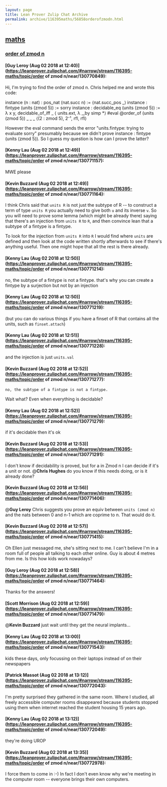 ```yaml
---
layout: page
title: Lean Prover Zulip Chat Archive 
permalink: archive/116395maths/56858orderofzmodn.html
---
```


## [maths](index.html)
### [order of zmod n](56858orderofzmodn.html)

#### [Guy Leroy (Aug 02 2018 at 12:40)](https://leanprover.zulipchat.com/#narrow/stream/116395-maths/topic/order of zmod n/near/130770849):
Hi, I'm trying to find the order of zmod n.
Chris helped me and wrote this code:

instance (n : nat) : pos_nat (nat.succ n) := ⟨nat.succ_pos _⟩ 
instance : fintype  (units (zmod 5)) := sorry
instance : decidable_eq (units (zmod 5)) := 
λ x y, decidable_of_iff _ ⟨ units.ext, λ _,by simp *⟩
#eval @order_of (units (zmod 5)) _ _ _ ⟨(2 : zmod 5), 2⁻¹, rfl, rfl⟩ 

However the eval command sends the error "units.fintype: trying to evaluate sorry" presumably because we didn't prove instance : fintype  (units (zmod 5)). So I guess my question is how can I prove the latter?

#### [Kenny Lau (Aug 02 2018 at 12:49)](https://leanprover.zulipchat.com/#narrow/stream/116395-maths/topic/order of zmod n/near/130771157):
MWE please

#### [Kevin Buzzard (Aug 02 2018 at 12:49)](https://leanprover.zulipchat.com/#narrow/stream/116395-maths/topic/order of zmod n/near/130771164):
I think Chris said that `units R` is not just the subtype of R -- to construct a term of type `units R` you actually need to give both `u` and its inverse `v`. So you will need to prove some lemma (which might be already there) saying that there's an injection from `units R` to `R`, and then convince lean that a subtype of a fintype is a fintype.

To look for the injection from `units R` into `R` I would find where `units` are defined and then look at the code written shortly afterwards to see if there's anything useful. Then one might hope that all the rest is there already.

#### [Kenny Lau (Aug 02 2018 at 12:50)](https://leanprover.zulipchat.com/#narrow/stream/116395-maths/topic/order of zmod n/near/130771214):
no, the subtype of a fintype is not a fintype. that's why you can create a fintype by a surjection but not by an injection

#### [Kenny Lau (Aug 02 2018 at 12:50)](https://leanprover.zulipchat.com/#narrow/stream/116395-maths/topic/order of zmod n/near/130771219):
(but you can do various things if you have a finset of R that contains all the units, such as `finset.attach`)

#### [Kenny Lau (Aug 02 2018 at 12:51)](https://leanprover.zulipchat.com/#narrow/stream/116395-maths/topic/order of zmod n/near/130771228):
and the injection is just `units.val`

#### [Kevin Buzzard (Aug 02 2018 at 12:52)](https://leanprover.zulipchat.com/#narrow/stream/116395-maths/topic/order of zmod n/near/130771277):
```quote
no, the subtype of a fintype is not a fintype.
```
Wait what? Even when everything is decidable?

#### [Kenny Lau (Aug 02 2018 at 12:52)](https://leanprover.zulipchat.com/#narrow/stream/116395-maths/topic/order of zmod n/near/130771279):
if it's decidable then it's ok

#### [Kevin Buzzard (Aug 02 2018 at 12:53)](https://leanprover.zulipchat.com/#narrow/stream/116395-maths/topic/order of zmod n/near/130771291):
I don't know if decidability is proved, but for a in Zmod n I can decide if it's a unit or not. @**Chris Hughes** do you know if this needs doing, or is it already done?

#### [Kevin Buzzard (Aug 02 2018 at 12:56)](https://leanprover.zulipchat.com/#narrow/stream/116395-maths/topic/order of zmod n/near/130771406):
@**Guy Leroy** Chris suggests you prove an equiv between `units (zmod n)` and the nats between 0 and n-1 which are coprime to n. That would do it.

#### [Kevin Buzzard (Aug 02 2018 at 12:57)](https://leanprover.zulipchat.com/#narrow/stream/116395-maths/topic/order of zmod n/near/130771415):
Oh Ellen just messaged me, she's sitting next to me. I can't believe I'm in a room full of people all talking to each other online. Guy is about 4 metres from me. Is this how kids work nowadays?

#### [Guy Leroy (Aug 02 2018 at 12:58)](https://leanprover.zulipchat.com/#narrow/stream/116395-maths/topic/order of zmod n/near/130771464):
Thanks for the answers!

#### [Scott Morrison (Aug 02 2018 at 12:59)](https://leanprover.zulipchat.com/#narrow/stream/116395-maths/topic/order of zmod n/near/130771479):
@**Kevin Buzzard** just wait until they get the neural implants...

#### [Kenny Lau (Aug 02 2018 at 13:00)](https://leanprover.zulipchat.com/#narrow/stream/116395-maths/topic/order of zmod n/near/130771543):
kids these days, only focussing on their laptops instead of on their newspapers

#### [Patrick Massot (Aug 02 2018 at 13:12)](https://leanprover.zulipchat.com/#narrow/stream/116395-maths/topic/order of zmod n/near/130772043):
I'm pretty surprised they gathered in the same room. Where I studied, all freely accessible computer rooms disappeared because students stopped using them when internet reached the student housing 15 years ago.

#### [Kenny Lau (Aug 02 2018 at 13:12)](https://leanprover.zulipchat.com/#narrow/stream/116395-maths/topic/order of zmod n/near/130772049):
they're doing UROP

#### [Kevin Buzzard (Aug 02 2018 at 13:35)](https://leanprover.zulipchat.com/#narrow/stream/116395-maths/topic/order of zmod n/near/130772978):
I force them to come in :-) In fact I don't even know why we're meeting in the computer room -- everyone brings their own computers.

